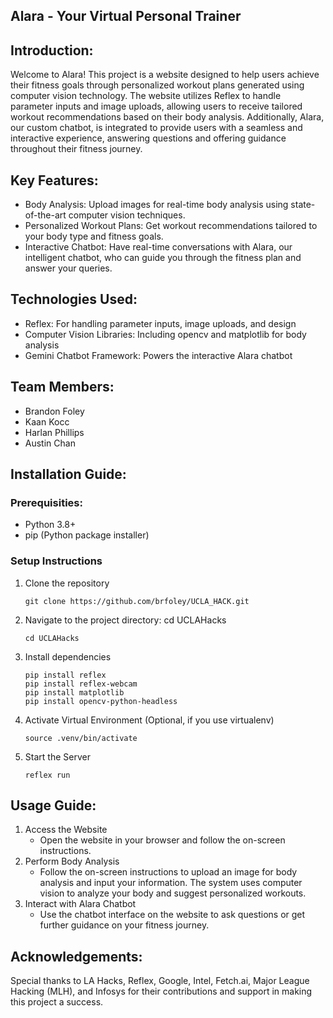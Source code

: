 ## Alara - Your Virtual Personal Trainer

## Introduction:

Welcome to Alara! This project is a website designed to help users achieve their fitness goals through personalized workout plans generated using computer vision technology. The website utilizes Reflex to handle parameter inputs and image uploads, allowing users to receive tailored workout recommendations based on their body analysis. Additionally, Alara, our custom chatbot, is integrated to provide users with a seamless and interactive experience, answering questions and offering guidance throughout their fitness journey.

## Key Features:

- Body Analysis: Upload images for real-time body analysis using state-of-the-art computer vision techniques.
- Personalized Workout Plans: Get workout recommendations tailored to your body type and fitness goals.
- Interactive Chatbot: Have real-time conversations with Alara, our intelligent chatbot, who can guide you through the fitness plan and answer your queries.

## Technologies Used:

- Reflex: For handling parameter inputs, image uploads, and design
- Computer Vision Libraries: Including opencv and matplotlib for body analysis
- Gemini Chatbot Framework: Powers the interactive Alara chatbot

## Team Members:

- Brandon Foley
- Kaan Kocc
- Harlan Phillips
- Austin Chan

## Installation Guide:

### Prerequisities:

- Python 3.8+
- pip (Python package installer)

### Setup Instructions

1. Clone the repository
   ```
   git clone https://github.com/brfoley/UCLA_HACK.git
   ```
2. Navigate to the project directory: cd UCLAHacks
   ```
   cd UCLAHacks
   ```
3. Install dependencies
   ```
   pip install reflex
   pip install reflex-webcam
   pip install matplotlib
   pip install opencv-python-headless
   ```
4. Activate Virtual Environment (Optional, if you use virtualenv)
   ```
   source .venv/bin/activate
   ```
5. Start the Server
   ```
   reflex run
   ```

## Usage Guide:

1. Access the Website
   - Open the website in your browser and follow the on-screen instructions.
2. Perform Body Analysis
   - Follow the on-screen instructions to upload an image for body analysis and input your information. The system uses computer vision to analyze your body and suggest personalized workouts.
3. Interact with Alara Chatbot
   - Use the chatbot interface on the website to ask questions or get further guidance on your fitness journey.

## Acknowledgements:

Special thanks to LA Hacks, Reflex, Google, Intel, Fetch.ai, Major League Hacking (MLH), and Infosys for their contributions and support in making this project a success.
